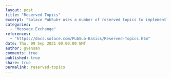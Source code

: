 ```yaml
---
layout: post
title: "Reserved Topics"
excerpt: "Solace PubSub+ uses a number of reserved topics to implement some specific messaging features. Each of these topic subscriptions begin with the # character, which is then followed by a specific, reserved sequence of characters. Some special topics only use a reserved string for the first hierarchical level of the topic subscription, others may reserve more than one level.<br/><br/>Any topic starting with # is reserved for special topics. Topics defined by applications must not start with #. As an exception to this rule—with request/reply across multi-node routing networks, where a subscription propagation delay may occur—topics of the form #P2P/v:routerName/<something> can be used."
categories:
  - "Message Exchange"
references:
  - "https://docs.solace.com/PubSub-Basics/Reserved-Topics.htm"
date: Thu, 09 Sep 2021 00:00:00 GMT
author: gvensan
comments: true
published: true
share: true
permalink: reserved-topics
---
```

